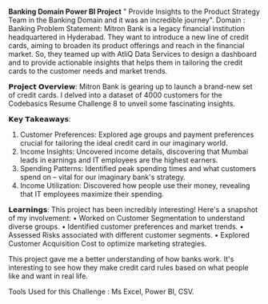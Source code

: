 **Banking Domain Power BI Project**
" Provide Insights to the Product Strategy Team in the Banking Domain and it was an incredible journey".
Domain : 
Banking 
Problem Statement: 
Mitron Bank is a legacy financial institution headquartered in Hyderabad. They want to introduce a new line of credit cards, aiming to broaden its product offerings and reach in the financial market. So, they teamed up with AtliQ Data Services to design a dashboard and to provide actionable insights that helps them in tailoring the credit cards to the customer needs and market trends.

𝗣𝗿𝗼𝗷𝗲𝗰𝘁 𝗢𝘃𝗲𝗿𝘃𝗶𝗲𝘄:
Mitron Bank is gearing up to launch a brand-new set of credit cards. I delved into a dataset of 4000 customers for the Codebasics Resume Challenge 8 to unveil some fascinating insights.

𝗞𝗲𝘆 𝗧𝗮𝗸𝗲𝗮𝘄𝗮𝘆𝘀:
1. Customer Preferences: Explored age groups and payment preferences crucial for tailoring the ideal credit card in our imaginary world. 
2. Income Insights: Uncovered income details, discovering that Mumbai leads in earnings and IT employees are the highest earners.
3. Spending Patterns: Identified peak spending times and what customers spend on – vital for our imaginary bank's strategy. 
4. Income Utilization: Discovered how people use their money, revealing that IT employees maximize their spending.

𝗟𝗲𝗮𝗿𝗻𝗶𝗻𝗴𝘀:
This project has been incredibly interesting! Here's a snapshot of my involvement:
• Worked on Customer Segmentation to understand diverse groups.
• Identified customer preferences and market trends.
• Assessed Risks associated with different customer segments.
• Explored Customer Acquisition Cost to optimize marketing strategies.

This project gave me a better understanding of how banks work. It's interesting to see how they make credit card rules based on what people like and want in real life.

Tools Used for this Challenge :
Ms Excel, Power BI, CSV.

